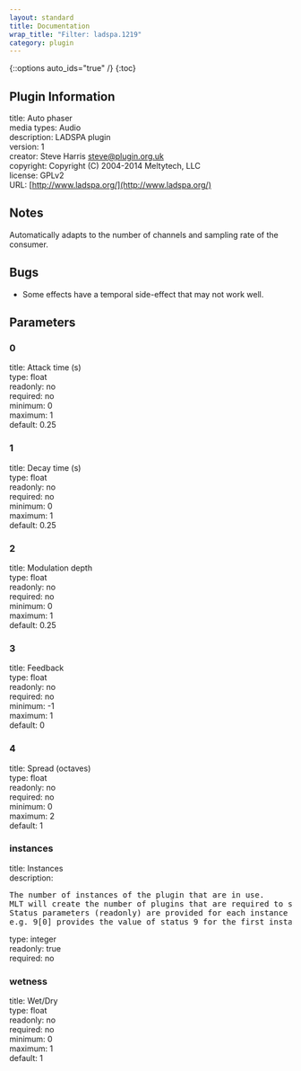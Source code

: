 ```yaml
---
layout: standard
title: Documentation
wrap_title: "Filter: ladspa.1219"
category: plugin
---
```

{::options auto_ids="true" /}
{:toc}

## Plugin Information

title: Auto phaser  
media types:
Audio  
description: LADSPA plugin  
version: 1  
creator: Steve Harris <steve@plugin.org.uk>  
copyright: Copyright (C) 2004-2014 Meltytech, LLC  
license: GPLv2  
URL: [http://www.ladspa.org/](http://www.ladspa.org/)  

## Notes

Automatically adapts to the number of channels and sampling rate of the consumer.
## Bugs

* Some effects have a temporal side-effect that may not work well.

## Parameters

### 0

title: Attack time (s)    
type: float  
readonly: no  
required: no  
minimum: 0  
maximum: 1  
default: 0.25  

### 1

title: Decay time (s)    
type: float  
readonly: no  
required: no  
minimum: 0  
maximum: 1  
default: 0.25  

### 2

title: Modulation depth    
type: float  
readonly: no  
required: no  
minimum: 0  
maximum: 1  
default: 0.25  

### 3

title: Feedback    
type: float  
readonly: no  
required: no  
minimum: -1  
maximum: 1  
default: 0  

### 4

title: Spread (octaves)    
type: float  
readonly: no  
required: no  
minimum: 0  
maximum: 2  
default: 1  

### instances

title: Instances    
description:
<pre>
The number of instances of the plugin that are in use.
MLT will create the number of plugins that are required to support the number of audio channels.
Status parameters (readonly) are provided for each instance and are accessed by specifying the instance number after the identifier (starting at zero).
e.g. 9[0] provides the value of status 9 for the first instance.
</pre>
type: integer  
readonly: true  
required: no  

### wetness

title: Wet/Dry    
type: float  
readonly: no  
required: no  
minimum: 0  
maximum: 1  
default: 1  

